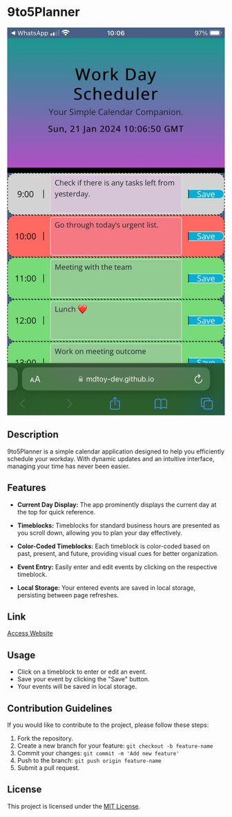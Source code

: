 # 9to5Planner

![9to5Planner](./9to5.jpeg)

## Description

9to5Planner is a simple calendar application designed to help you efficiently schedule your workday. With dynamic updates and an intuitive interface, managing your time has never been easier.

## Features

- **Current Day Display:** The app prominently displays the current day at the top for quick reference.

- **Timeblocks:** Timeblocks for standard business hours are presented as you scroll down, allowing you to plan your day effectively.

- **Color-Coded Timeblocks:** Each timeblock is color-coded based on past, present, and future, providing visual cues for better organization.

- **Event Entry:** Easily enter and edit events by clicking on the respective timeblock.

- **Local Storage:** Your entered events are saved in local storage, persisting between page refreshes.

## Link

[Access Website](https://mdtoy-dev.github.io/9to5Planner/) 


## Usage

- Click on a timeblock to enter or edit an event.
- Save your event by clicking the "Save" button.
- Your events will be saved in local storage.


## Contribution Guidelines

If you would like to contribute to the project, please follow these steps:

1. Fork the repository.
2. Create a new branch for your feature: `git checkout -b feature-name`
3. Commit your changes: `git commit -m 'Add new feature'`
4. Push to the branch: `git push origin feature-name`
5. Submit a pull request.

## License

This project is licensed under the [MIT License](LICENSE).



